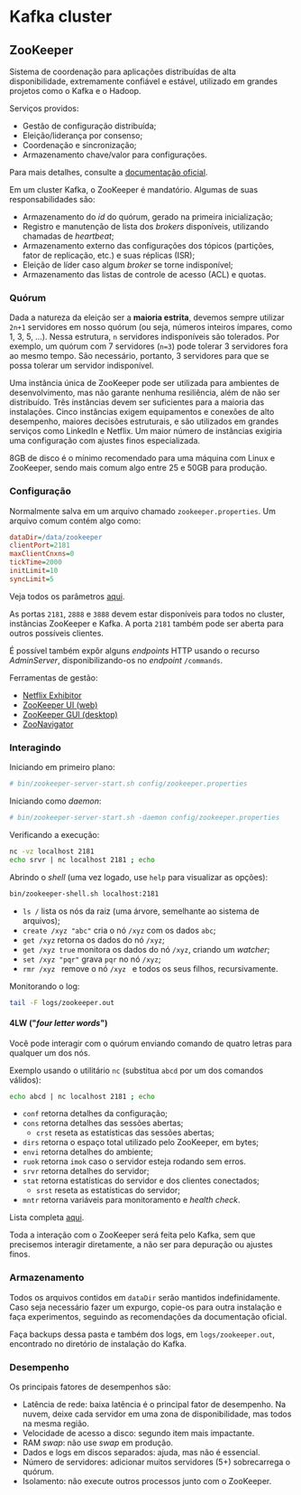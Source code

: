 # Kafka cluster

## ZooKeeper

Sistema de coordenação para aplicações distribuídas de alta disponibilidade, extremamente confiável e estável, utilizado em grandes projetos como o Kafka e o Hadoop.

Serviços providos:
- Gestão de configuração distribuída;
- Eleição/liderança por consenso;
- Coordenação e sincronização;
- Armazenamento chave/valor para configurações.

Para mais detalhes, consulte a [documentação oficial](https://zookeeper.apache.org/doc/current/zookeeperOver.html).

Em um cluster Kafka, o ZooKeeper é mandatório. Algumas de suas responsabilidades são:
- Armazenamento do _id_ do quórum, gerado na primeira inicialização;
- Registro e manutenção de lista dos _brokers_ disponíveis, utilizando chamadas de _heartbeat_;
- Armazenamento externo das configurações dos tópicos (partições, fator de replicação, etc.) e suas réplicas (ISR);
- Eleição de líder caso algum _broker_ se torne indisponível;
- Armazenamento das listas de controle de acesso (ACL) e quotas.

### Quórum

Dada a natureza da eleição ser a **maioria estrita**, devemos sempre utilizar `2n+1` servidores em nosso quórum (ou seja, números inteiros ímpares, como 1, 3, 5, ...). Nessa estrutura, `n` servidores indisponíveis são tolerados. Por exemplo, um quórum com 7 servidores (`n=3`) pode tolerar 3 servidores fora ao mesmo tempo. São necessário, portanto, 3 servidores para que se possa tolerar um servidor indisponível.

Uma instância única de ZooKeeper pode ser utilizada para ambientes de desenvolvimento, mas não garante nenhuma resiliência, além de não ser distribuído. Três instâncias devem ser suficientes para a maioria das instalações. Cinco instâncias exigem equipamentos e conexões de alto desempenho, maiores decisões estruturais, e são utilizados em grandes serviços como LinkedIn e Netflix. Um maior número de instâncias exigiria uma configuração com ajustes finos especializada.

8GB de disco é o mínimo recomendado para uma máquina com Linux e ZooKeeper, sendo mais comum algo entre 25 e 50GB para produção.

### Configuração

Normalmente salva em um arquivo chamado `zookeeper.properties`. Um arquivo comum contém algo como:

```ini
dataDir=/data/zookeeper
clientPort=2181
maxClientCnxns=0
tickTime=2000
initLimit=10
syncLimit=5
```

Veja todos os parâmetros [aqui](https://zookeeper.apache.org/doc/current/zookeeperAdmin.html#sc_configuration).

As portas `2181`, `2888` e `3888` devem estar disponíveis para todos no cluster, instâncias ZooKeeper e Kafka. A porta `2181` também pode ser aberta para outros possíveis clientes.

É possível também expôr alguns _endpoints_ HTTP usando o recurso _AdminServer_, disponibilizando-os no _endpoint_ `/commands`.

Ferramentas de gestão:
- [Netflix Exhibitor](https://github.com/soabase/exhibitor)
- [ZooKeeper UI (web)](https://github.com/DeemOpen/zkui)
- [ZooKeeper GUI (desktop)](https://github.com/echoma/zkui)
- [ZooNavigator](https://github.com/elkozmon/zoonavigator)

### Interagindo

Iniciando em primeiro plano:
```bash
# bin/zookeeper-server-start.sh config/zookeeper.properties
```

Iniciando como _daemon_:
```bash
# bin/zookeeper-server-start.sh -daemon config/zookeeper.properties
```

Verificando a execução:
```bash
nc -vz localhost 2181
echo srvr | nc localhost 2181 ; echo
```

Abrindo o _shell_ (uma vez logado, use `help` para visualizar as opções):
```bash
bin/zookeeper-shell.sh localhost:2181
```

- `ls /` lista os nós da raiz (uma árvore, semelhante ao sistema de arquivos);
- `create /xyz "abc"` cria o nó `/xyz` com os dados `abc`;
- `get /xyz` retorna os dados do nó `/xyz`;
- `get /xyz true` monitora os dados do nó `/xyz`, criando um _watcher_;
- `set /xyz "pqr"` grava `pqr` no nó `/xyz`;
- `rmr /xyz ` remove o nó `/xyz ` e todos os seus filhos, recursivamente. 

Monitorando o log:
```bash
tail -F logs/zookeeper.out
```

#### 4LW ("_four letter words_")

Você pode interagir com o quórum enviando comando de quatro letras para qualquer um dos nós.

Exemplo usando o utilitário `nc` (substitua `abcd` por um dos comandos válidos):
```bash
echo abcd | nc localhost 2181 ; echo
```

- `conf` retorna detalhes da configuração;
- `cons` retorna detalhes das sessões abertas;
  - `crst` reseta as estatísticas das sessões abertas;
- `dirs`  retorna o espaço total utilizado pelo ZooKeeper, em bytes;
- `envi`  retorna detalhes do ambiente;
- `ruok` retorna `imok` caso o servidor esteja rodando sem erros.
- `srvr` retorna detalhes do servidor;
- `stat` retorna estatísticas do servidor e dos clientes conectados;
  - `srst` reseta as estatísticas do servidor;
- `mntr` retorna variáveis para monitoramento e _health check_.

Lista completa [aqui](https://zookeeper.apache.org/doc/current/zookeeperAdmin.html#sc_zkCommands).

Toda a interação com o ZooKeeper será feita pelo Kafka, sem que precisemos interagir diretamente, a não ser para depuração ou ajustes finos.

### Armazenamento

Todos os arquivos contidos em `dataDir` serão mantidos indefinidamente. Caso seja necessário fazer um expurgo, copie-os para outra instalação e faça experimentos, seguindo as recomendações da documentação oficial.

Faça backups dessa pasta e também dos logs, em `logs/zookeeper.out`, encontrado no diretório de instalação do Kafka.

### Desempenho

Os principais fatores de desempenhos são:

- Latência de rede: baixa latência é o principal fator de desempenho. Na nuvem, deixe cada servidor em uma zona de disponibilidade, mas todos na mesma região.
- Velocidade de acesso a disco: segundo item mais impactante.
- RAM _swap_: não use _swap_ em produção.
- Dados e logs em discos separados: ajuda, mas não é essencial.
- Número de servidores: adicionar muitos servidores (5+) sobrecarrega o quórum.
- Isolamento: não execute outros processos junto com o ZooKeeper.

<!-- ## Apache Kafka

https://docs.confluent.io/platform/current/kafka/deployment.html#running-ak-in-production

brokers >1 ... 100s...
repl fact == 3

IO: leituras sequenciais

broker.id - inteiro único por broker
advertised.listeners - AULA SÓ DISSO
delete.topic.enable - permitir exclusão de tópico
log.dirs - lista separada por `,` com os diretórios para persistência dos logs (Kafka should have its own dedicated disk(s) or SSD(s))

uma pasta para cada broker, XFS (recomendado) ou ext4
pelo menos 100k arquivos abertos simultaneamente
ex:
```bash
echo "* hard nofile 100000
* soft nofile 100000" | tee --append /etc/security/limits.conf
```

valores padrão para novos tópicos:
num.partitions
default.replication.factor === 2 ou 3
min.insync.replicas === 2

log.retention.ms
log.retention.minutes
log.retention.hours ~1 semana
log.segment.bytes ~1gb
log.retention.check.interval.ms ~5min

zookeeper.connect=[list of ZooKeeper servers]

hostname1:port1,hostname2:port2,hostname3:port3/chroot/path

ex. z1:2181,z2:2181,z3:2181/kafka
/kafka é um chroot

zookeeper.connection.timeout.ms ~6k

auto.create.topics.enable
 -->
